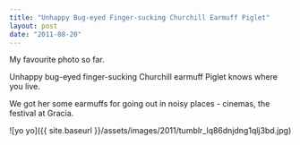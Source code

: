 ```yaml
---
title: "Unhappy Bug-eyed Finger-sucking Churchill Earmuff Piglet"
layout: post
date: "2011-08-20"
---
```


My favourite photo so far.

Unhappy bug-eyed finger-sucking Churchill earmuff Piglet knows where you live.

We got her some earmuffs for going out in noisy places - cinemas, the festival at Gracia.

![yo yo]({{ site.baseurl }}/assets/images/2011/tumblr_lq86dnjdng1qlj3bd.jpg)
